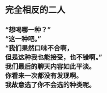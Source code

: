# 完全相反的二人

“想喝哪一种？”
\
“这一种吧。”
\
“我们果然口味不合啊，
\
但是这种我也能接受，也不错啊。”
\
我们最后的聊天内容如此平淡。
\
你看来一次都没有发现啊。
\
我故意选了你不会选的种类呢。
<br>
<br>
<br>
<br>
<br>
<br>
<br>
<br>
<br>
<br>
<br>
<br>
<br>
<br>
<br>
<br>
---
